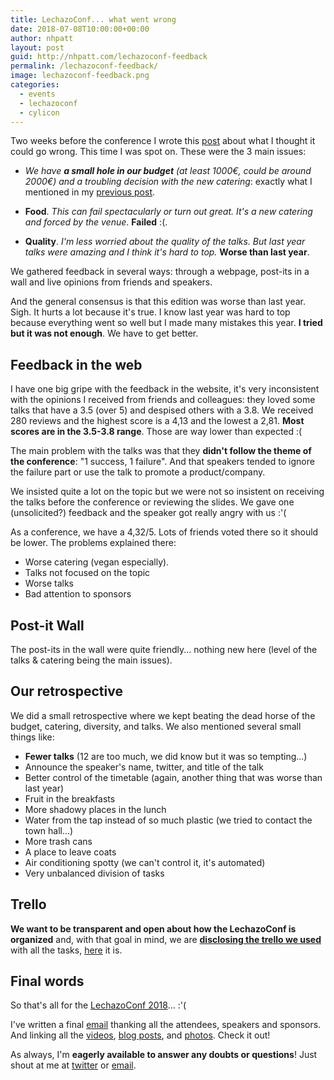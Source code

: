 ```yaml
---
title: LechazoConf... what went wrong
date: 2018-07-08T10:00:00+00:00
author: nhpatt
layout: post
guid: http://nhpatt.com/lechazoconf-feedback
permalink: /lechazoconf-feedback/
image: lechazoconf-feedback.png
categories:
  - events
  - lechazoconf
  - cylicon
---
```


Two weeks before the conference I wrote this [post](../before-lechazo) about what I thought it could go wrong. This time I was spot on. These were
the 3 main issues:

* *We have **a small hole in our budget** (at least 1000€, could be around 2000€) and a troubling decision with the new
 catering*: exactly what I mentioned in my [previous post](../lechazoconf2018-budget).
 
* **Food**. *This can fail spectacularly or turn out great. It's a new catering and forced by the venue*. **Failed** :(.
 
* **Quality**. *I'm less worried about the quality of the talks. But last year talks were amazing and I think it's hard to top.*
**Worse than last year**.

We gathered feedback in several ways: through a webpage, post-its in a wall and live opinions from friends and speakers. 

And the general consensus is that this edition was worse than last year. Sigh. It hurts a lot because it's true. I know last year
was hard to top because everything went so well but I made many mistakes this year. **I tried but it was not enough**. We have to get better.

## Feedback in the web

I have one big gripe with the feedback in the website, it's very inconsistent with the opinions I received from friends 
and colleagues: they loved some talks that have a 3.5 (over 5) and despised others with a 3.8. We received 280 reviews and 
the highest score is a 4,13 and the lowest a 2,81. **Most scores are in the 3.5-3.8 range**. Those are way lower than expected :(

The main problem with the talks was that they **didn't follow the theme of the conference**: "1 success, 1 failure". And that
speakers tended to ignore the failure part or use the talk to promote a product/company.

We insisted quite a lot on the topic but we were not so insistent on receiving the talks before the conference or reviewing 
the slides. We gave one (unsolicited?) feedback and the speaker got really angry with us :'(

As a conference, we have a 4,32/5. Lots of friends voted there so it should be lower. The problems explained there:

* Worse catering (vegan especially).
* Talks not focused on the topic
* Worse talks
* Bad attention to sponsors

## Post-it Wall

The post-its in the wall were quite friendly... nothing new here (level of the talks & catering being the main issues).

## Our retrospective

We did a small retrospective where we kept beating the dead horse of the budget, catering, diversity, and talks. 
We also mentioned several small things like:

* **Fewer talks** (12 are too much, we did know but it was so tempting...)
* Announce the speaker's name, twitter, and title of the talk
* Better control of the timetable (again, another thing that was worse than last year)
* Fruit in the breakfasts
* More shadowy places in the lunch
* Water from the tap instead of so much plastic (we tried to contact the town hall...)
* More trash cans
* A place to leave coats
* Air conditioning spotty (we can't control it, it's automated)
* Very unbalanced division of tasks

## Trello

**We want to be transparent and open about how the LechazoConf is organized** and, with that goal in mind, 
we are **[disclosing the trello we used](https://trello.com/b/1yih5KIG/lechazoconf-2018)** with all the tasks, [here](https://trello.com/b/1yih5KIG/lechazoconf-2018) it is.
 
## Final words
 
So that's all for the [LechazoConf 2018](https://lechazoconf.com)... :'(

I've written a final [email](https://mailchi.mp/2fb27b7d1e4b/lechazoconf-ultimo-correo) thanking all the attendees, speakers and sponsors. And linking all the [videos](https://www.youtube.com/watch?v=oJTyvFwDPMM&list=PL5Gftzmh1mO7mcYBJmNVsBqdo-6jp0oCm), [blog posts](https://lechazoconf.com/), and [photos](https://www.flickr.com/photos/xurxosanz/sets/72157667152481927/). Check it out!

As always, I'm **eagerly available to answer any doubts or questions**! Just shout at me at [twitter](https://twitter.com/nhpatt) or [email](mailto:nhpatt@gmail.com).